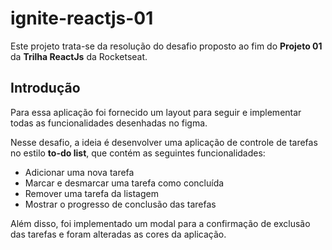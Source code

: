 # ignite-reactjs-01
Este projeto trata-se da resolução do desafio proposto ao fim do **Projeto 01** da **Trilha ReactJs** da Rocketseat.

## Introdução

Para essa aplicação foi fornecido um layout para seguir e implementar todas as funcionalidades desenhadas no figma.

Nesse desafio, a ideia é desenvolver uma aplicação de controle de tarefas no estilo **to-do list**, que contém as seguintes funcionalidades:

- Adicionar uma nova tarefa
- Marcar e desmarcar uma tarefa como concluída
- Remover uma tarefa da listagem
- Mostrar o progresso de conclusão das tarefas

Além disso, foi implementado um modal para a confirmação de exclusão das tarefas e foram alteradas as cores da aplicação.